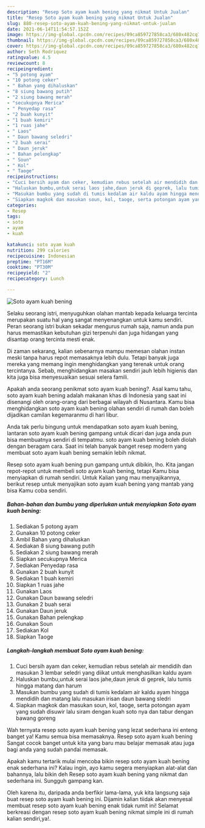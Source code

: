 ```yaml
---
description: "Resep Soto ayam kuah bening yang nikmat Untuk Jualan"
title: "Resep Soto ayam kuah bening yang nikmat Untuk Jualan"
slug: 880-resep-soto-ayam-kuah-bening-yang-nikmat-untuk-jualan
date: 2021-06-14T11:54:57.152Z
image: https://img-global.cpcdn.com/recipes/09ca859727858ca3/680x482cq70/soto-ayam-kuah-bening-foto-resep-utama.jpg
thumbnail: https://img-global.cpcdn.com/recipes/09ca859727858ca3/680x482cq70/soto-ayam-kuah-bening-foto-resep-utama.jpg
cover: https://img-global.cpcdn.com/recipes/09ca859727858ca3/680x482cq70/soto-ayam-kuah-bening-foto-resep-utama.jpg
author: Seth Rodriquez
ratingvalue: 4.5
reviewcount: 8
recipeingredient:
- "5 potong ayam"
- "10 potong ceker"
- " Bahan yang dihaluskan"
- "8 siung bawang putih"
- "2 siung bawang merah"
- "secukupnya Merica"
- " Penyedap rasa"
- "2 buah kunyit"
- "1 buah kemiri"
- "1 ruas jahe"
- " Laos"
- " Daun bawang seledri"
- "2 buah serai"
- " Daun jeruk"
- " Bahan pelengkap"
- " Soun"
- " Kol"
- " Taoge"
recipeinstructions:
- "Cuci bersih ayam dan ceker, kemudian rebus setelah air mendidih dan masukan 3 lembar seledri yang diikat untuk menghasilkan kaldu ayam"
- "Haluskan bumbu,untuk serai laos jahe,daun jeruk di geprek, lalu tumis hingga matang dan harum"
- "Masukan bumbu yang sudah di tumis kedalam air kaldu ayam hingga mendidih dan matang lalu masukan irisan daun bawang sledri"
- "Siapkan magkok dan masukan soun, kol, taoge, serta potongan ayam yang sudah disuwir lalu siram dengan kuah soto nya dan tabur dengan bawang goreng"
categories:
- Resep
tags:
- soto
- ayam
- kuah

katakunci: soto ayam kuah 
nutrition: 299 calories
recipecuisine: Indonesian
preptime: "PT16M"
cooktime: "PT30M"
recipeyield: "2"
recipecategory: Lunch

---
```



![Soto ayam kuah bening](https://img-global.cpcdn.com/recipes/09ca859727858ca3/680x482cq70/soto-ayam-kuah-bening-foto-resep-utama.jpg)

Selaku seorang istri, menyuguhkan olahan mantab kepada keluarga tercinta merupakan suatu hal yang sangat menyenangkan untuk kamu sendiri. Peran seorang istri bukan sekadar mengurus rumah saja, namun anda pun harus memastikan kebutuhan gizi terpenuhi dan juga hidangan yang disantap orang tercinta mesti enak.

Di zaman  sekarang, kalian sebenarnya mampu memesan olahan instan meski tanpa harus repot memasaknya lebih dulu. Tetapi banyak juga mereka yang memang ingin menghidangkan yang terenak untuk orang tercintanya. Sebab, menghidangkan masakan sendiri jauh lebih higienis dan kita juga bisa menyesuaikan sesuai selera famili. 



Apakah anda seorang penikmat soto ayam kuah bening?. Asal kamu tahu, soto ayam kuah bening adalah makanan khas di Indonesia yang saat ini disenangi oleh orang-orang dari berbagai wilayah di Nusantara. Kamu bisa menghidangkan soto ayam kuah bening olahan sendiri di rumah dan boleh dijadikan camilan kegemaranmu di hari libur.

Anda tak perlu bingung untuk mendapatkan soto ayam kuah bening, lantaran soto ayam kuah bening gampang untuk dicari dan juga anda pun bisa membuatnya sendiri di tempatmu. soto ayam kuah bening boleh diolah dengan beragam cara. Saat ini telah banyak banget resep modern yang membuat soto ayam kuah bening semakin lebih nikmat.

Resep soto ayam kuah bening pun gampang untuk dibikin, lho. Kita jangan repot-repot untuk membeli soto ayam kuah bening, tetapi Kamu bisa menyiapkan di rumah sendiri. Untuk Kalian yang mau menyajikannya, berikut resep untuk menyajikan soto ayam kuah bening yang mantab yang bisa Kamu coba sendiri.

<!--inarticleads1-->

##### Bahan-bahan dan bumbu yang diperlukan untuk menyiapkan Soto ayam kuah bening:

1. Sediakan 5 potong ayam
1. Gunakan 10 potong ceker
1. Ambil  Bahan yang dihaluskan
1. Sediakan 8 siung bawang putih
1. Sediakan 2 siung bawang merah
1. Siapkan secukupnya Merica
1. Sediakan  Penyedap rasa
1. Gunakan 2 buah kunyit
1. Sediakan 1 buah kemiri
1. Siapkan 1 ruas jahe
1. Gunakan  Laos
1. Gunakan  Daun bawang seledri
1. Gunakan 2 buah serai
1. Gunakan  Daun jeruk
1. Gunakan  Bahan pelengkap
1. Gunakan  Soun
1. Sediakan  Kol
1. Siapkan  Taoge




<!--inarticleads2-->

##### Langkah-langkah membuat Soto ayam kuah bening:

1. Cuci bersih ayam dan ceker, kemudian rebus setelah air mendidih dan masukan 3 lembar seledri yang diikat untuk menghasilkan kaldu ayam
1. Haluskan bumbu,untuk serai laos jahe,daun jeruk di geprek, lalu tumis hingga matang dan harum
1. Masukan bumbu yang sudah di tumis kedalam air kaldu ayam hingga mendidih dan matang lalu masukan irisan daun bawang sledri
1. Siapkan magkok dan masukan soun, kol, taoge, serta potongan ayam yang sudah disuwir lalu siram dengan kuah soto nya dan tabur dengan bawang goreng




Wah ternyata resep soto ayam kuah bening yang lezat sederhana ini enteng banget ya! Kamu semua bisa memasaknya. Resep soto ayam kuah bening Sangat cocok banget untuk kita yang baru mau belajar memasak atau juga bagi anda yang sudah pandai memasak.

Apakah kamu tertarik mulai mencoba bikin resep soto ayam kuah bening enak sederhana ini? Kalau ingin, ayo kamu segera menyiapkan alat-alat dan bahannya, lalu bikin deh Resep soto ayam kuah bening yang nikmat dan sederhana ini. Sungguh gampang kan. 

Oleh karena itu, daripada anda berfikir lama-lama, yuk kita langsung saja buat resep soto ayam kuah bening ini. Dijamin kalian tiidak akan menyesal membuat resep soto ayam kuah bening enak tidak rumit ini! Selamat berkreasi dengan resep soto ayam kuah bening nikmat simple ini di rumah kalian sendiri,ya!.

